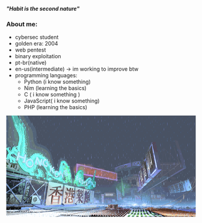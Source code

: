 ***"Habit is the second nature"***

### About me:
- cybersec student 
- golden era: 2004
- web pentest
- binary exploitation
- pt-br(native)
- en-us(intermediate) -> im working to improve btw
- programming languages:
  - Python (i know something)
  - Nim (learning the basics)
  - C ( i know something )
  - JavaScript( i know something)
  - PHP (learning the basics)

    
![yang-stage](sf3-3rd-strike-yang-stage-hongkong.gif)

